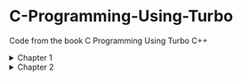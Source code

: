 # C-Programming-Using-Turbo
Code from the book C Programming Using Turbo C++

<details>
  <summary>Chapter 1</summary>

  ### [oneline.c](./Chapter1/ONELINE.C)

  Page 9

  `I charge thee, speak!`

  ### [printwo.c](./Chapter1/PRINTWO.C)

  Page 20

  `This is the number two: 2`

  ### [venus.c](./Chapter1/VENUS.C)

  Page 21

  ```
  Venus is 67 million miles
  from the sun.
  ```

  ### [sayjay.c](./Chapter1/SAYJAY.C)

  Page 22

  `The letter j is pronounced jay.`

  ### [oneline2.c](./Chapter1/ONELINE2.C)

  Page 24

  `I charge thee, speak!`

</details>
<details>
  <summary>Chapter 2</summary>

  ### [var.c](./Chapter2/VAR.C)

  Page 29

  `This is the number two: 2`

  ### [event.c](./Chapter2/EVENT.C)

  Page 33

  `The winning time in heat C of event 5 was 27.250000.`

  ### [event2.c](./Chapter2/EVENT2.C)

  Page 35

  `The winning time in heat C of event 5 was 27.250000.`

  ### [event3.c](./Chapter2/EVENT3.C)

  Page 36

  `The winning time in heat C of event 5 was 27.25.`

  ### [field.c](./Chapter2/FIELD.C)

  Page 37

  ```
  3.0 12.5 523.3
  300.0 1200.5 5300.3
  ```

  ### [field2.c](./Chapter2/FIELD2.C)

  Page 37

  ```
    3.0   12.5  523.3
  300.0 1200.5 5300.3
  ```

  ### [field3.c](./Chapter2/FIELD3.C)

  Page 39

  ```
  3.0   12.5   523.3
  300.0 1200.5 5300.3
  ```

  ### [tabtest.c](./Chapter2/TABTEST.C)

  Page 39

  ### [charbox.c](./Chapter2/CHARBOX.C)

  Page 41

  ### [box6char.c](./Chapter2/BOX6CHAR.C)

  Page 41

  ### [agc.c](./Chapter2/AGC.C)

  Page 43

  ### [event4.c](./Chapter2/EVENT4.C)

  Page 44

  ### [addrtest.c](./Chapter2/ADDRTEST.C)

  Page 46
</details>
